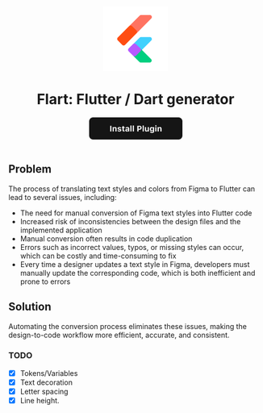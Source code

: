 <p align="center"><img src="./assets/icon.png" align="center" alt="Flart logo" width="128" height="128"></p>
  
<h1 align="center">Flart: Flutter / Dart generator</h1>

<div align="center">
<a href="https://www.figma.com/community/plugin/1419440139622021656/Flart" align="center"><img src="assets/install_button.png" align="center" alt="Install Plugin"></a>
</div>

<br />

## Problem

The process of translating text styles and colors from Figma to Flutter can lead to several issues, including:

- The need for manual conversion of Figma text styles into Flutter code
- Increased risk of inconsistencies between the design files and the implemented application
- Manual conversion often results in code duplication
- Errors such as incorrect values, typos, or missing styles can occur, which can be costly and time-consuming to fix
- Every time a designer updates a text style in Figma, developers must manually update the corresponding code, which is both inefficient and prone to errors

## Solution

Automating the conversion process eliminates these issues, making the design-to-code workflow more efficient, accurate, and consistent.

### TODO

- [x] Tokens/Variables
- [x] Text decoration
- [x] Letter spacing
- [x] Line height.
